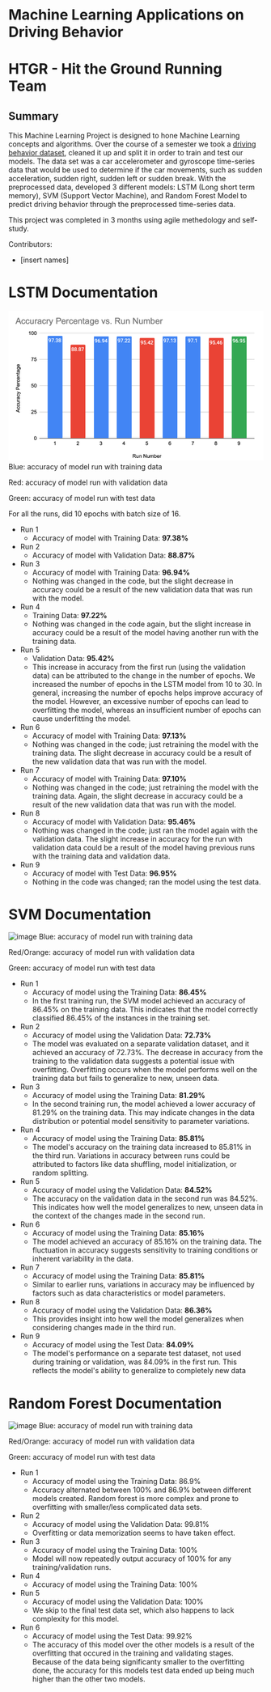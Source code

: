 # Machine Learning Applications on Driving Behavior
# HTGR - Hit the Ground Running Team
## Summary

This Machine Learning Project is designed to hone Machine Learning concepts and algorithms. Over the course of a semester we took a [driving behavior dataset](https://www.kaggle.com/datasets/shashwatwork/driving-behavior-dataset), cleaned it up and split it in order to train and test our models. The data set was a car accelerometer and gyroscope time-series data that would be used to determine if the car movements, such as sudden acceleration, sudden right, sudden left or sudden break. With the preprocessed data, developed 3 different models: LSTM (Long short term memory), SVM (Support Vector Machine), and Random Forest Model to predict driving behavior through the preprocessed time-series data.

This project was completed in 3 months using agile methedology and self-study. 

Contributors:
- [insert names]

# LSTM Documentation 
![Alt text](image.png)
Blue: accuracy of model run with training data

Red: accuracy of model run with validation data

Green: accuracy of model run with test data

For all the runs, did 10 epochs with batch size of 16.
- Run 1
    - Accuracy of model with Training Data: **97.38%**
- Run 2
    - Accuracy of model with Validation Data: **88.87%**
- Run 3
    - Accuracy of model with Training Data: **96.94%**
    - Nothing was changed in the code, but the slight decrease in accuracy could be a result of the new
validation data that was run with the model.
- Run 4
    - Training Data: **97.22%**
    - Nothing was changed in the code again, but the slight increase in accuracy could be a result of
the model having another run with the training data.
- Run 5
    - Validation Data: **95.42%**
    - This increase in accuracy from the first run (using the validation data) can be attributed to the
change in the number of epochs. We increased the number of epochs in the LSTM model from
10 to 30. In general, increasing the number of epochs helps improve accuracy of the model.
However, an excessive number of epochs can lead to overfitting the model, whereas an
insufficient number of epochs can cause underfitting the model.
- Run 6
    - Accuracy of model with Training Data: **97.13%**
    - Nothing was changed in the code; just retraining the model with the training data. The slight
decrease in accuracy could be a result of the new validation data that was run with the model.
- Run 7
    - Accuracy of model with Training Data: **97.10%**
    - Nothing was changed in the code; just retraining the model with the training data. Again, the
slight decrease in accuracy could be a result of the new validation data that was run with the
model.
- Run 8
    - Accuracy of model with Validation Data: **95.46%**
    - Nothing was changed in the code; just ran the model again with the validation data. The slight
increase in accuracy for the run with validation data could be a result of the model having
previous runs with the training data and validation data.
- Run 9
    - Accuracy of model with Test Data: **96.95%**
    - Nothing in the code was changed; ran the model using the test data.


# SVM Documentation 
![image](https://github.com/cppsea/ML_HTGR/assets/119718093/f4c370e0-df74-445f-826b-4066cf6fee84)
Blue: accuracy of model run with training data

Red/Orange: accuracy of model run with validation data

Green: accuracy of model run with test data

- Run 1
    - Accuracy of model using the Training Data: **86.45%**
    - In the first training run, the SVM model achieved an accuracy of 86.45% on the training data. This 
indicates that the model correctly classified 86.45% of the instances in the training set.
- Run 2
    - Accuracy of model using the Validation Data: **72.73%**
    - The model was evaluated on a separate validation dataset, and it achieved an accuracy of 72.73%.
The decrease in accuracy from the training to the validation data suggests a potential issue with 
overfitting. Overfitting occurs when the model performs well on the training data but fails to 
generalize to new, unseen data.
- Run 3
    - Accuracy of model using the Training Data: **81.29%**
    - In the second training run, the model achieved a lower accuracy of 81.29% on the training data. 
This may indicate changes in the data distribution or potential model sensitivity to parameter 
variations.
- Run 4
    - Accuracy of model using the Training Data: **85.81%**
    - The model's accuracy on the training data increased to 85.81% in the third run. Variations in 
accuracy between runs could be attributed to factors like data shuffling, model initialization, or 
random splitting.
- Run 5
    - Accuracy of model using the Validation Data: **84.52%**
    - The accuracy on the validation data in the second run was 84.52%. This indicates how well the 
model generalizes to new, unseen data in the context of the changes made in the second run.
- Run 6
    - Accuracy of model using the Training Data: **85.16%**
    - The model achieved an accuracy of 85.16% on the training data. The fluctuation in accuracy 
suggests sensitivity to training conditions or inherent variability in the data.
- Run 7
    - Accuracy of model using the Training Data: **85.81%**
    - Similar to earlier runs, variations in accuracy may be influenced by factors such as data 
characteristics or model parameters.
- Run 8
    - Accuracy of model using the Validation Data: **86.36%**
    - This provides insight into how well the model generalizes when considering changes made in the 
third run.
- Run 9
    - Accuracy of model using the Test Data: **84.09%**
    - The model's performance on a separate test dataset, not used during training or validation, was 
84.09% in the first run. This reflects the model's ability to generalize to completely new data


# Random Forest Documentation 
![image](https://github.com/cppsea/ML_HTGR/assets/119718093/29b47e61-beb7-4fd2-951c-706111f0fd65)
Blue: accuracy of model run with training data

Red/Orange: accuracy of model run with validation data

Green: accuracy of model run with test data

- Run 1 
    - Accuracy of model using the Training Data: 86.9%
    - Accuracy alternated between 100% and 86.9% between different models created.
Random forest is more complex and prone to overfitting with smaller/less complicated
data sets.
- Run 2
    - Accuracy of model using the Validation Data: 99.81%
    - Overfitting or data memorization seems to have taken effect.
- Run 3
    - Accuracy of model using the Training Data: 100%
    - Model will now repeatedly output accuracy of 100% for any training/validation runs.
- Run 4
    - Accuracy of model using the Training Data: 100%
- Run 5
    - Accuracy of model using the Validation Data: 100%
    - We skip to the final test data set, which also happens to lack complexity for this model.
- Run 6
    - Accuracy of model using the Test Data: 99.92%
    - The accuracy of this model over the other models is a result of the overfitting that occured in the training and validating stages. Because of the data being significanty smaller to the overfitting done, the accuracy for this models test data ended up being much higher than the other two models.
